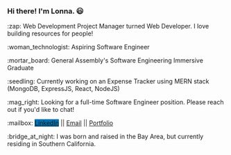 ### Hi there! I'm Lonna. :smiley: 

<p>:zap: Web Development Project Manager turned Web Developer. I love building resources for people!</p>
<p>:woman_technologist: Aspiring Software Engineer</p>
<p>:mortar_board: General Assembly's Software Engineering Immersive Graduate</p>
<p>:seedling: Currently working on an Expense Tracker using MERN stack (MongoDB, ExpressJS, React, NodeJS)</p>
<p>:mag_right: Looking for a full-time Software Engineer position. Please reach out if you'd like to chat!</p>
<p>:mailbox: <a href="https://www.linkedin.com/in/lonna-lu/" style="background:#0072b1">LinkedIn</a> || <a href="mailto:lonna.dev@gmail.com">Email</a> || <a href="https://lonnalu.com/">Portfolio</a> </p>

<p>:bridge_at_night: I was born and raised in the Bay Area, but currently residing in Southern California.</p>
